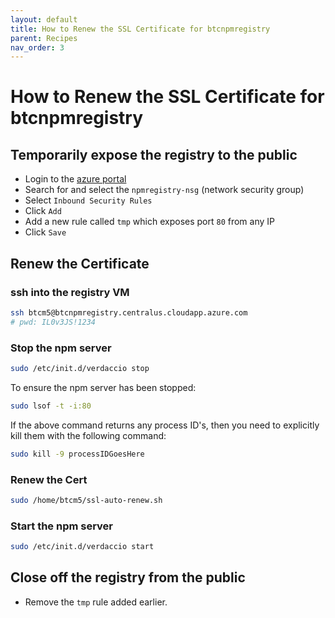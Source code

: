 ```yaml
---
layout: default
title: How to Renew the SSL Certificate for btcnpmregistry
parent: Recipes
nav_order: 3
---
```


# How to Renew the SSL Certificate for btcnpmregistry

## Temporarily expose the registry to the public

- Login to the [azure portal](https://portal.azure.com)
- Search for and select the `npmregistry-nsg` (network security group)
- Select `Inbound Security Rules`
- Click `Add`
- Add a new rule called `tmp` which exposes port `80` from any IP
- Click `Save`

## Renew the Certificate

### ssh into the registry VM

```sh
ssh btcm5@btcnpmregistry.centralus.cloudapp.azure.com
# pwd: IL0v3JS!1234
```

### Stop the npm server

```sh
sudo /etc/init.d/verdaccio stop
```

To ensure the npm server has been stopped:

```sh
sudo lsof -t -i:80
```

If the above command returns any process ID's, then you need to explicitly kill them with the following command:

```sh
sudo kill -9 processIDGoesHere
```

### Renew the Cert

```sh
sudo /home/btcm5/ssl-auto-renew.sh
```

### Start the npm server

```sh
sudo /etc/init.d/verdaccio start
```

## Close off the registry from the public

- Remove the `tmp` rule added earlier.

